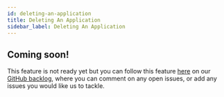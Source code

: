 ```yaml
---
id: deleting-an-application
title: Deleting An Application
sidebar_label: Deleting An Application
---
```


## Coming soon!

This feature is not ready yet but you can follow this feature [here](https://github.com/kintohub/backlog/issues/8) on our [GitHub backlog](https://github.com/kintohub/backlog), where you can comment on any open issues, or add any issues you would like us to tackle.
